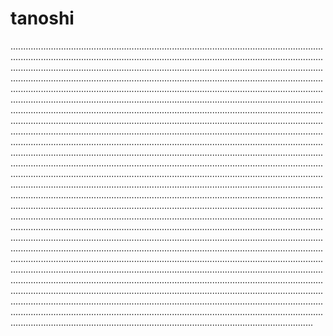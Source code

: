 # tanoshi
................................................................................................................................................................................................................................................................................................................................................................................................................................................................................................................................................................................................................................................................................................................................................................................................................................................................................................................................................................................................................................................................................................................................................................................................................................................................................................................................................................................................................................................................................................................................................................................................................................................................................................................................................................................................................................................................................................................................................................................................................................................................................................................................................................................................................................................................................................................................................................................................................................................................................................................................................................................................................................................................................................................................................................................................................................................................................................................................................................................................................................................................................................................................................................................................................................................................................................................................................................................................................................................................................